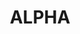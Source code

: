 ---
lastmod: '2025-04-06T06:05:21+00:00'
latitude: -23.642723
layout: suburb
longitude: 146.840497
postcode: '4724'
state: QLD
title: ALPHA
url: /qld/alpha/
---